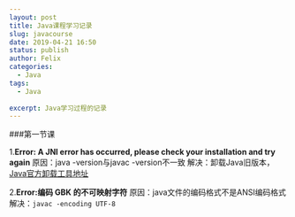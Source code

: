 ```yaml
---
layout: post
title: Java课程学习记录
slug: javacourse
date: 2019-04-21 16:50
status: publish
author: Felix
categories: 
  - Java
tags:
  - Java
  
excerpt: Java学习过程的记录
---
```

###第一节课

1.**Error: A JNI error has occurred, please check your installation and try again**
原因：java -version与javac -version不一致
解决：卸载Java旧版本，[Java官方卸载工具地址](https://www.java.com/zh_CN/download/uninstalltool.jsp)

2.**Error:编码 GBK 的不可映射字符**
原因：java文件的编码格式不是ANSI编码格式
解决：`javac -encoding UTF-8`
